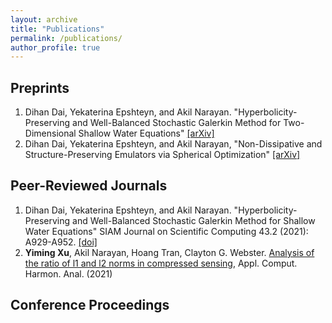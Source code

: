 ```yaml
---
layout: archive
title: "Publications"
permalink: /publications/
author_profile: true
---
```


## Preprints
1. Dihan Dai, Yekaterina Epshteyn, and Akil Narayan. "Hyperbolicity-Preserving and Well-Balanced Stochastic Galerkin Method for Two-Dimensional Shallow Water Equations" [[arXiv]](https://arxiv.org/abs/2104.11268)
2. Dihan Dai, Yekaterina Epshteyn, and Akil Narayan, "Non-Dissipative and Structure-Preserving Emulators via Spherical Optimization" [[arXiv]](https://arxiv.org/abs/2108.12053)



## Peer-Reviewed Journals
1. Dihan Dai, Yekaterina Epshteyn, and Akil Narayan. "Hyperbolicity-Preserving and Well-Balanced Stochastic Galerkin Method for Shallow Water Equations" SIAM Journal on Scientific Computing 43.2 (2021): A929-A952. [[doi]](https://doi.org/10.1137/20M1360736)
2. <strong>Yiming Xu</strong>, Akil Narayan, Hoang Tran, Clayton G. Webster. [Analysis of the ratio of l1 and l2 norms in compressed sensing](https://www.sciencedirect.com/science/article/abs/pii/S1063520321000567), Appl. Comput. Harmon. Anal. (2021)


## Conference Proceedings
